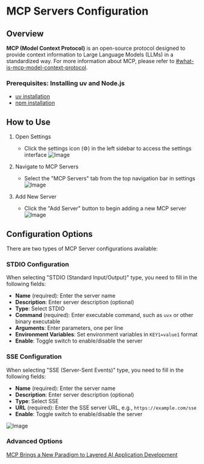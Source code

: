 # MCP Servers Configuration

## Overview

**MCP (Model Context Protocol)** is an open-source protocol designed to provide context information to Large Language Models (LLMs) in a standardized way. For more information about MCP, please refer to [#what-is-mcp-model-context-protocol](https://modelcontextprotocol.io/introduction).

### Prerequisites: Installing uv and Node.js

- [uv installation](https://docs.astral.sh/uv/getting-started/installation/)
- [npm installation](https://nodejs.org/en/download)

## How to Use

1. Open Settings
   - Click the settings icon (⚙️) in the left sidebar to access the settings interface
  ![Image](https://github.com/user-attachments/assets/0c4c69d1-9f28-4bc0-81cd-6b5608a5f964)

2. Navigate to MCP Servers
   - Select the "MCP Servers" tab from the top navigation bar in settings
  ![Image](https://github.com/user-attachments/assets/8fd411e5-d84d-4b03-a684-b8b21acea165)

3. Add New Server
   - Click the "Add Server" button to begin adding a new MCP server
  ![Image](https://github.com/user-attachments/assets/042ab505-92dc-420c-bc03-17f359fe6172)


## Configuration Options

There are two types of MCP Server configurations available:

### STDIO Configuration

When selecting "STDIO (Standard Input/Output)" type, you need to fill in the following fields:
- **Name** (required): Enter the server name
- **Description**: Enter server description (optional)
- **Type**: Select STDIO
- **Command** (required): Enter executable command, such as `uvx` or other binary executable
- **Arguments**: Enter parameters, one per line
- **Environment Variables**: Set environment variables in `KEY1=value1` format
- **Enable**: Toggle switch to enable/disable the server

### SSE Configuration

When selecting "SSE (Server-Sent Events)" type, you need to fill in the following fields:
- **Name** (required): Enter the server name
- **Description**: Enter server description (optional)
- **Type**: Select SSE
- **URL** (required): Enter the SSE server URL, e.g., `https://example.com/sse`
- **Enable**: Toggle switch to enable/disable the server

![Image](https://github.com/user-attachments/assets/86f6331d-c933-49a1-9705-edcdc134a527)

### Advanced Options

[MCP Brings a New Paradigm to Layered AI Application Development](https://agent-tars.com/2025/03/25/mcp-brings-a-new-paradigm-to-layered-ai-app-development)



